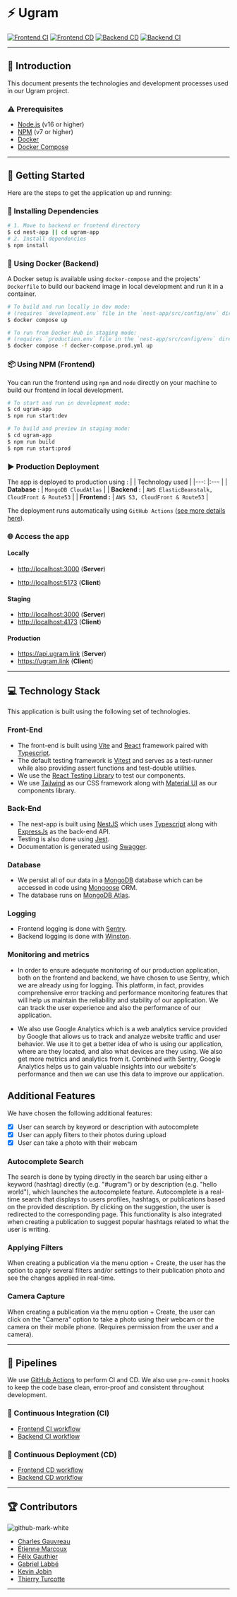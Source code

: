 # ⚡️ Ugram

[![Frontend CI](https://github.com/GLO3112-classrooms/ugram-h2023-team-05/actions/workflows/frontend_ci.yml/badge.svg)](https://github.com/GLO3112-classrooms/ugram-h2023-team-05/actions/workflows/frontend_ci.yml) [![Frontend CD](https://github.com/GLO3112-classrooms/ugram-h2023-team-05/actions/workflows/frontend_cd.yml/badge.svg)](https://github.com/GLO3112-classrooms/ugram-h2023-team-05/actions/workflows/frontend_cd.yml) [![Backend CD](https://github.com/GLO3112-classrooms/ugram-h2023-team-05/actions/workflows/backend_cd.yml/badge.svg)](https://github.com/GLO3112-classrooms/ugram-h2023-team-05/actions/workflows/backend_cd.yml) [![Backend CI](https://github.com/GLO3112-classrooms/ugram-h2023-team-05/actions/workflows/backend_ci.yml/badge.svg)](https://github.com/GLO3112-classrooms/ugram-h2023-team-05/actions/workflows/backend_ci.yml)

---

## 📖 Introduction

This document presents the technologies and development processes used in our Ugram project.

### ⚠️ Prerequisites

- [Node.js](https://nodejs.org/en/) (v16 or higher)
- [NPM](https://www.npmjs.com/) (v7 or higher)
- [Docker](https://www.docker.com/)
- [Docker Compose](https://docs.docker.com/compose/install/)

---

## 🚀 Getting Started

Here are the steps to get the application up and running:

### :wrench: Installing Dependencies
```bash
# 1. Move to backend or frontend directory 
$ cd nest-app || cd ugram-app
# 2. Install dependencies
$ npm install
```

### 🐳 Using Docker (Backend)

A Docker setup is available using `docker-compose` and the projects' `Dockerfile` to build our backend image in local development and run it in a container.

```bash
# To build and run locally in dev mode:
# (requires `development.env` file in the `nest-app/src/config/env` directory)
$ docker compose up

# To run from Docker Hub in staging mode:
# (requires `production.env` file in the `nest-app/src/config/env` directory)
$ docker compose -f docker-compose.prod.yml up
```

### 📦 Using NPM (Frontend)

You can run the frontend using `npm` and `node` directly on your machine to build our frontend in local development.

```bash
# To start and run in development mode:
$ cd ugram-app
$ npm run start:dev

# To build and preview in staging mode:
$ cd ugram-app
$ npm run build
$ npm run start:prod
```

### :arrow_forward: Production Deployment

The app is deployed to production using : 
| |  Technology used |
|---:	|:---	|
| **Database :** 	| `MongoDB CloudAtlas` 	|
| **Backend :** 	| `AWS ElasticBeanstalk, CloudFront & Route53` 	|
| **Frontend :** 	| `AWS S3, CloudFront & Route53` 	|

The deployment runs automatically using `GitHub Actions` ([see more details here](#-development-flow)).

### 🌐 Access the app

#### Locally

- <http://localhost:3000> (**Server**)

- <http://localhost:5173> (**Client**)

#### Staging

- <http://localhost:3000> (**Server**)
- <http://localhost:4173> (**Client**)

#### Production

- <https://api.ugram.link> (**Server**)
- <https://ugram.link> (**Client**)

---

## 💻 Technology Stack

This application is built using the following set of technologies.

### Front-End

- The front-end is built using [Vite](https://vitejs.dev/guide/) and [React](https://reactjs.org/) framework paired with [Typescript](https://www.typescriptlang.org/).
- The default testing framework is [Vitest](https://vitest.dev/) and serves as a test-runner while also providing assert functions and test-double utilities.
- We use the [React Testing Library](https://testing-library.com/docs/react-testing-library/intro/) to test our components.
- We use [Tailwind](https://tailwindcss.com/docs/installation) as our CSS framework along with [Material UI](https://mui.com/material-ui/guides/typescript/) as our components library.

### Back-End

- The nest-app is built using [NestJS](https://docs.nestjs.com/) which uses [Typescript](https://www.typescriptlang.org/) along with [ExpressJs](https://expressjs.com/) as the back-end API.
- Testing is also done using [Jest](https://jestjs.io/).
- Documentation is generated using [Swagger](https://swagger.io/).

### Database

- We persist all of our data in a [MongoDB](https://www.mongodb.com/) database which can be accessed in code using [Mongoose](https://mongoosejs.com/) ORM.
- The database runs on [MongoDB Atlas](https://www.mongodb.com/atlas/database).

### Logging 

- Frontend logging is done with [Sentry](https://sentry.io/). 
- Backend logging is done with [Winston](https://github.com/winstonjs/winston).

### Monitoring and metrics

- In order to ensure adequate monitoring of our production application, both on the frontend and backend, we have chosen to use Sentry, which we are already using for logging. This platform, in fact, provides comprehensive error tracking and performance monitoring features that will help us maintain the reliability and stability of our application. We can track the user experience and also the performance of our application.

- We also use Google Analytics which is a web analytics service provided by Google that allows us to track and analyze website traffic and user behavior. We use it to get a better idea of who is using our application, where are they located, and also what devices are they using. We also get more metrics and analytics from it. Combined with Sentry, Google Analytics helps us to gain valuable insights into our website's performance and then we can use this data to improve our application.

## Additional Features

We have chosen the following additional features: 

 - [x] User can search by keyword or description with autocomplete
 - [x] User can apply filters to their photos during upload
 - [x] User can take a photo with their webcam

### Autocomplete Search
The search is done by typing directly in the search bar using either a keyword (hashtag) directly (e.g. "#ugram") or by description (e.g. "hello world"), which launches the autocomplete feature. Autocomplete is a real-time search that displays to users profiles, hashtags, or publications based on the provided description. By clicking on the suggestion, the user is redirected to the corresponding page. This functionality is also integrated when creating a publication to suggest popular hashtags related to what the user is writing.

### Applying Filters
When creating a publication via the menu option + Create, the user has the option to apply several filters and/or settings to their publication photo and see the changes applied in real-time.

### Camera Capture
When creating a publication via the menu option + Create, the user can click on the "Camera" option to take a photo using their webcam or the camera on their mobile phone. (Requires permission from the user and a camera).

---

## :robot: Pipelines

We use [GitHub Actions](https://github.com/features/actions) to perform CI and CD. We also use `pre-commit` hooks to keep the code base clean, error-proof and consistent throughout development. 

###  :vertical_traffic_light: Continuous Integration (CI)
- [Frontend CI workflow](./.github/workflows/frontend_ci.yml) 
- [Backend CI workflow](./.github/workflows/backend_ci.yml) 

### :articulated_lorry: Continuous Deployment (CD)
- [Frontend CD workflow](./.github/workflows/frontend_cd.yml) 
- [Backend CD workflow](./.github/workflows/backend_cd.yml) 

---

## :trophy: Contributors

![github-mark-white](https://user-images.githubusercontent.com/97764618/225912957-8d94dc6e-fd25-4776-b28b-d1021b64513b.svg)

- [Charles Gauvreau](https://github.com/Charlie-beep)
- [Étienne Marcoux](https://github.com/ETMAR38)
- [Félix Gauthier](https://github.com/FelixGau)
- [Gabriel Labbé](https://github.com/gablabz)
- [Kevin Jobin](https://github.com/kevinjobin1)
- [Thierry Turcotte](https://github.com/jusdereglisse)

---
